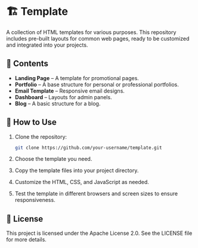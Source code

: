# 🏗️ Template  

A collection of HTML templates for various purposes. This repository includes pre-built layouts for common web pages, ready to be customized and integrated into your projects.  

## 📂 Contents  
- **Landing Page** – A template for promotional pages.  
- **Portfolio** – A base structure for personal or professional portfolios.  
- **Email Template** – Responsive email designs.  
- **Dashboard** – Layouts for admin panels.  
- **Blog** – A basic structure for a blog.  

## 🚀 How to Use  
1. Clone the repository:  
   ```bash
   git clone https://github.com/your-username/template.git
   ```
2. Choose the template you need.

3. Copy the template files into your project directory.

4. Customize the HTML, CSS, and JavaScript as needed.

5. Test the template in different browsers and screen sizes to ensure responsiveness.

## 📜 License
This project is licensed under the Apache License 2.0. See the LICENSE file for more details.
